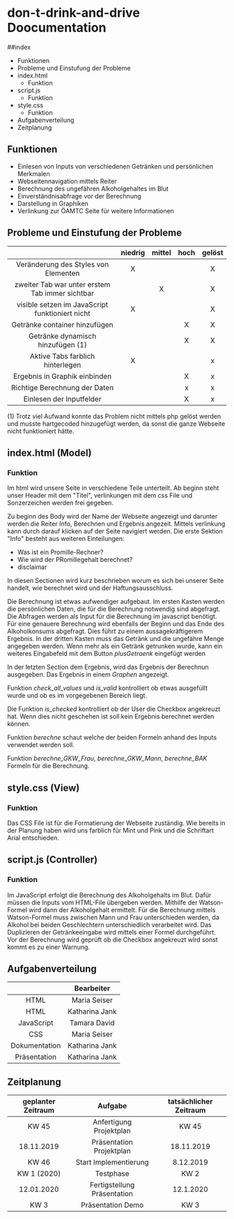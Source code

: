 # don-t-drink-and-drive Doocumentation

##index

  * Funktionen
  * Probleme und Einstufung der Probleme
  * index.html
    * Funktion
  * script.js
    * Funktion
  * style.css
    * Funktion
  * Aufgabenverteilung
  * Zeitplanung

## Funktionen

+ Einlesen von Inputs von verschiedenen Getränken und persönlichen Merkmalen
+ Webseitennavigation mittels Reiter
+ Berechnung des ungefähren Alkoholgehaltes im Blut
+ Einverständnisabfrage vor der Berechnung
+ Darstellung in Graphiken
+ Verlinkung zur ÖAMTC Seite für weitere Informationen

## Probleme und Einstufung der Probleme

|                                                     |niedrig|mittel| hoch |gelöst|
|:---------------------------------------------------:|:-----:|:----:|:----:|:----:|
|Veränderung des Styles von Elementen                 |   X   |      |      |   X  |
|zweiter Tab war unter erstem Tab immer sichtbar      |       |   X  |      |   X  |
|visible setzen im JavaScript funktioniert nicht      |   X   |      |      |   X  |
|Getränke container hinzufügen                        |       |      |   X  |   X  |
|Getränke dynamisch hinzufügen (1)                    |       |      |   X  |   X  |
|Aktive Tabs farblich hinterlegen                     |   X   |      |      |   x  |
|Ergebnis in Graphik einbinden                        |       |      |   X  |   x  |
|Richtige Berechnung der Daten                        |       |      |   x  |   x  |
|Einlesen der Inputfelder                             |       |      |   X  |   x  |

  (1) Trotz viel Aufwand konnte das Problem nicht mittels php gelöst werden und musste hartgecoded hinzugefügt werden, da sonst die ganze Webseite nicht funktioniert hätte.


## index.html (Model)
### Funktion

Im html wird unsere Seite in verschiedene Teile unterteilt.
Ab beginn steht unser Header mit dem "Titel", verlinkungen mit dem css File und Sonzerzeichen werden frei gegeben.

Zu beginn des Body wird der Name der Webseite angezeigt und darunter werden die Reiter Info, Berechnen und Ergebnis angezeit. Mittels verlinkung kann durch darauf klicken auf der Seite navigiert werden. Die erste Sektion "Info" besteht aus weiteren Einteilungen:

  * Was ist ein Promille-Rechner?
  * Wie wird der PRomillegehalt berechnet?
  * disclaimar

In diesen Sectionen wird kurz beschrieben worum es sich bei unserer Seite handelt, wie berechnet wird und der Haftungsausschluss.

Die Berechnung ist etwas aufwendiger aufgebaut. Im ersten Kasten werden die persönlichen Daten, die für die Berechnung notwendig sind abgefragt. Die Abfragen werden als Input für die Berechnung im javascript benötigt.
Für eine genauere Berechnung wird ebenfalls der Beginn und das Ende des Alkoholkonsums abgefragt. Dies führt zu einem aussagekräftigerem Ergebnis.
In der dritten Kasten muss das Getränk und die ungefähre Menge angegeben werden. Wenn mehr als ein Getränk getrunken wurde, kann ein weiteres Eingabefeld mit dem Button *plusGetraenk* eingefügt werden

In der letzten Section dem Ergebnis, wird das Ergebnis der Berechnun ausgegeben. Das Ergebnis in einem *Graphen* angezeigt.

Funktion *check_all_values* und *is_valid* kontrolliert ob etwas ausgefüllt wurde und ob es im vorgegebenen Bereich liegt.

Die Funktion *is_checked* kontrolliert ob der User die Checkbox angekreuzt hat. Wenn dies nicht geschehen ist soll kein Ergebnis berechnet werden können.

Funktion *berechne* schaut welche der beiden Formeln anhand des Inputs verwendet werden soll.

Funktion *berechne_GKW_Frau*, *berechne_GKW_Mann*, *berechne_BAK* Formeln für die Berechnung.


## style.css (View)
### Funktion

Das CSS File ist für die Formatierung der Webseite zuständig. Wie bereits in der Planung haben wird uns farblich für Mint und Pink und die Schriftart Arial entschieden.




## script.js (Controller)
### Funktion

Im JavaScript erfolgt die Berechnung des Alkoholgehalts im Blut. Dafür müssen die Inputs vom HTML-File übergeben werden. Mithilfe der Watson-Formel wird dann der Alkoholgehalt ermittelt.
Für die Berechnung mittels Watson-Formel muss zwischen Mann und Frau unterschieden werden, da Alkohol bei beiden Geschlechtern unterschiedlich verarbeitet wird. Das Duplizieren der Getränkeeingabe wird mittels einer Formel durchgeführt.
Vor der Berechnung wird geprüft ob die Checkbox angekreuzt wird sonst kommt es zu einer Warnung.




## Aufgabenverteilung

|                                                     |    Bearbeiter    |
|:---------------------------------------------------:|:----------------:|
|HTML                                                 |   Maria Seiser   |
|HTML                                                 |  Katharina Jank  |
|JavaScript                                           |   Tamara David   |
|CSS                                                  |   Maria Seiser   |
|Dokumentation                                        |  Katharina Jank  |
|Präsentation                                         |  Katharina Jank  |


## Zeitplanung

|  geplanter Zeitraum  |        Aufgabe                | tatsächlicher Zeitraum  |
|:--------------------:|:-----------------------------:|:-----------------------:|
| KW 45                | Anfertigung Projektplan       | KW 45                   |
| 18.11.2019           | Präsentation Projektplan      | 18.11.2019              |
| KW 46                | Start Implementierung         | 8.12.2019               |
| KW 1 (2020)          | Testphase                     | KW 2                    |
| 12.01.2020           | Fertigstellung Präsentation   | 12.1.2020               |
| KW 3                 | Präsentation Demo             | KW 3                    |
